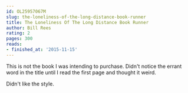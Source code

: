 ```yaml
---
id: OL25957067M
slug: the-loneliness-of-the-long-distance-book-runner
title: The Loneliness Of The Long Distance Book Runner
author: Bill Rees
rating: 2
pages: 300
reads:
- finished_at: '2015-11-15'
---
```

This is not the book I was intending to purchase. Didn't notice the errant word in the title until I read the first page and thought it weird.

Didn't like the style.
